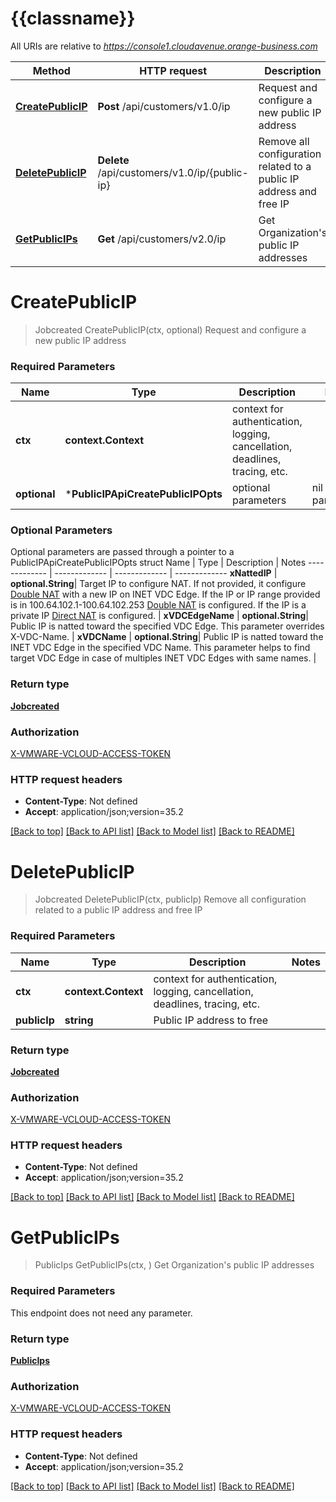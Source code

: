 # {{classname}}

All URIs are relative to *https://console1.cloudavenue.orange-business.com*

Method | HTTP request | Description
------------- | ------------- | -------------
[**CreatePublicIP**](PublicIPApi.md#CreatePublicIP) | **Post** /api/customers/v1.0/ip | Request and configure a new public IP address
[**DeletePublicIP**](PublicIPApi.md#DeletePublicIP) | **Delete** /api/customers/v1.0/ip/{public-ip} | Remove all configuration related to a public IP address and free IP
[**GetPublicIPs**](PublicIPApi.md#GetPublicIPs) | **Get** /api/customers/v2.0/ip | Get Organization&#x27;s public IP addresses

# **CreatePublicIP**
> Jobcreated CreatePublicIP(ctx, optional)
Request and configure a new public IP address

### Required Parameters

Name | Type | Description  | Notes
------------- | ------------- | ------------- | -------------
 **ctx** | **context.Context** | context for authentication, logging, cancellation, deadlines, tracing, etc.
 **optional** | ***PublicIPApiCreatePublicIPOpts** | optional parameters | nil if no parameters

### Optional Parameters
Optional parameters are passed through a pointer to a PublicIPApiCreatePublicIPOpts struct
Name | Type | Description  | Notes
------------- | ------------- | ------------- | -------------
 **xNattedIP** | **optional.String**| Target IP to configure NAT. If not provided, it configure [Double NAT](https://wiki.flexible-computing-advanced.orange-business.com/wiki/Le_r%C3%A9seau#Double_NAT) with a new IP on INET VDC Edge. If the IP or IP range provided is in 100.64.102.1-100.64.102.253 [Double NAT](https://wiki.flexible-computing-advanced.orange-business.com/wiki/Le_r%C3%A9seau#Double_NAT) is configured. If the IP is a private IP [Direct NAT](https://wiki.flexible-computing-advanced.orange-business.com/wiki/Le_r%C3%A9seau#NAT_Direct) is configured. | 
 **xVDCEdgeName** | **optional.String**| Public IP is natted toward the specified VDC Edge. This parameter overrides X-VDC-Name. | 
 **xVDCName** | **optional.String**| Public IP is natted toward the INET VDC Edge in the specified VDC Name. This parameter helps to find target VDC Edge in case of multiples INET VDC Edges with same names. | 

### Return type

[**Jobcreated**](jobcreated.md)

### Authorization

[X-VMWARE-VCLOUD-ACCESS-TOKEN](../README.md#X-VMWARE-VCLOUD-ACCESS-TOKEN)

### HTTP request headers

 - **Content-Type**: Not defined
 - **Accept**: application/json;version=35.2

[[Back to top]](#) [[Back to API list]](../README.md#documentation-for-api-endpoints) [[Back to Model list]](../README.md#documentation-for-models) [[Back to README]](../README.md)

# **DeletePublicIP**
> Jobcreated DeletePublicIP(ctx, publicIp)
Remove all configuration related to a public IP address and free IP

### Required Parameters

Name | Type | Description  | Notes
------------- | ------------- | ------------- | -------------
 **ctx** | **context.Context** | context for authentication, logging, cancellation, deadlines, tracing, etc.
  **publicIp** | **string**| Public IP address to free | 

### Return type

[**Jobcreated**](jobcreated.md)

### Authorization

[X-VMWARE-VCLOUD-ACCESS-TOKEN](../README.md#X-VMWARE-VCLOUD-ACCESS-TOKEN)

### HTTP request headers

 - **Content-Type**: Not defined
 - **Accept**: application/json;version=35.2

[[Back to top]](#) [[Back to API list]](../README.md#documentation-for-api-endpoints) [[Back to Model list]](../README.md#documentation-for-models) [[Back to README]](../README.md)

# **GetPublicIPs**
> PublicIps GetPublicIPs(ctx, )
Get Organization's public IP addresses

### Required Parameters
This endpoint does not need any parameter.

### Return type

[**PublicIps**](publicIps.md)

### Authorization

[X-VMWARE-VCLOUD-ACCESS-TOKEN](../README.md#X-VMWARE-VCLOUD-ACCESS-TOKEN)

### HTTP request headers

 - **Content-Type**: Not defined
 - **Accept**: application/json;version=35.2

[[Back to top]](#) [[Back to API list]](../README.md#documentation-for-api-endpoints) [[Back to Model list]](../README.md#documentation-for-models) [[Back to README]](../README.md)

